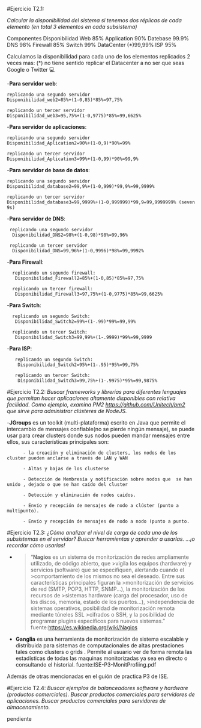 
#Ejercicio T2.1:

*Calcular la disponibilidad del sistema si tenemos dos
réplicas de cada elemento (en total 3 elementos en cada
subsistema)*

Componentes   Disponibilidad
Web           85%
Application   90%
Datebase      99.9%
DNS           98%
Firewall      85%
Switch        99%
DataCenter (*)99,99%
ISP           95%


Calculamos la disponibilidad para cada uno de los elementos replicados 2 veces mas:
 (*) no tiene sentido  replicar el Datacenter a no ser que seas Google o Twitter :computer:

  -**Para servidor web**:

    replicando una segundo servidor
    Disponibilidad_web2=85%+(1-0,85)*85%=97,75%

    replicando un tercer servidor
    Disponibilidad_web3=95,75%+(1-0,9775)*85%=99,6625%

  -**Para servidor de aplicaciones**:

    replicando una segundo servidor
    Disponibilidad_Aplication2=90%+(1-0,9)*90%=99%

    replicando un tercer servidor
    Disponibilidad_Aplication3=99%+(1-0,99)*90%=99,9%

  -**Para servidor de base de datos**:

    replicando una segundo servidor
    Disponibilidad_database2=99,9%+(1-0,999)*99,9%=99,9999%

    replicando un tercer servidor
    Disponibilidad_database3=99,9999%+(1-0,999999)*99,9=99,9999999% (seven 9s)

  -**Para servidor de DNS**:

     replicando una segundo servidor
      Disponibilidad_DNS2=98%+(1-0,98)*98%=99,96%

     replicando un tercer servidor
      Disponibilidad_DNS=99,96%+(1-0,9996)*98%=99,9992%


  -**Para Firewall**:

      replicando un segundo firewall:
       Disponibilidad_Firewall2=85%+(1-0,85)*85%=97,75%

      replicando un tercer firewall:
       Disponibilidad_Firewall3=97,75%+(1-0,9775)*85%=99,6625%


  -**Para Switch**:

      replicando un segundo Switch:
       Disponibilidad_Switch2=99%+(1-.99)*99%=99,99%

      replicando un tercer Switch:
       Disponibilidad_Switch3=99,99%+(1-.9999)*99%=99,9999

  -**Para ISP**:

       replicando un segundo Switch:
        Disponibilidad_Switch2=95%+(1-.95)*95%=99,75%

       replicando un tercer Switch:
        Disponibilidad_Switch3=99,75%+(1-.9975)*95%=99,9875%




#Ejercicio T2.2:
*Buscar frameworks y librerías para diferentes lenguajes que
permitan hacer aplicaciones altamente disponibles con
relativa facilidad.
Como ejemplo, examina PM2
https://github.com/Unitech/pm2
que sirve para administrar clústeres de NodeJS.*

  -**JGroups** es un toolkit (multi-plataforma) escrito en Java que permite el intercambio de mensajes
   confiable(no se pierde ningún mensaje), se puede  usar para crear clusters donde sus nodos
   pueden mandar mensajes entre ellos, sus características principales son:

          - la creación y eliminación de clusters, los nodos de los cluster pueden anclarse a través de LAN y WAN

          - Altas y bajas de los clusterse

          - Detección de Membresía y notificación sobre nodos que  se han unido , dejado o que se han caído del cluster

          - Detección y eliminación de nodos caidos.

          - Envío y recepción de mensajes de nodo a clúster (punto a multipunto).

          - Envío y recepción de mensajes de nodo a nodo (punto a punto.



#Ejercicio T2.3:
*¿Cómo analizar el nivel de carga de cada uno de los
subsistemas en el servidor?
Buscar herramientas y aprender a usarlas.
...¡o recordar cómo usarlas!*

  * > “**Nagios** es un sistema de monitorización de redes ampliamente utilizado, de código abierto, que          >vigila los equipos (hardware) y servicios (software) que se especifiquen, alertando cuando el >comportamiento de los mismos no sea el deseado. Entre sus características principales figuran la >monitorización de servicios de red (SMTP, POP3, HTTP, SNMP...), la monitorización de los recursos de >sistemas hardware (carga del procesador, uso de los discos, memoria, estado de los puertos...), >independencia de sistemas operativos, posibilidad de monitorización remota mediante túneles SSL >cifrados o SSH, y la posibilidad de programar plugins específicos para nuevos sistemas.”  fuente:https://es.wikipedia.org/wiki/Nagios

  * **Ganglia** es una herramienta de monitorización  de sistema escalable y distribuida para sistemas de computacionales de altas prestaciones  tales como clusters o grids . Permite al usuario ver  de forma remota  las estadísticas  de todas las maquinas monitorizadas ya sea en directo o consultando el historial. fuente:ISE-P3-MonitProfiing.pdf

  Además de otras mencionadas en el guión de practica P3 de ISE.

#Ejercicio T2.4:
*Buscar ejemplos de balanceadores software y hardware
(productos comerciales).
Buscar productos comerciales para servidores de
aplicaciones.
Buscar productos comerciales para servidores de
almacenamiento.*

pendiente
